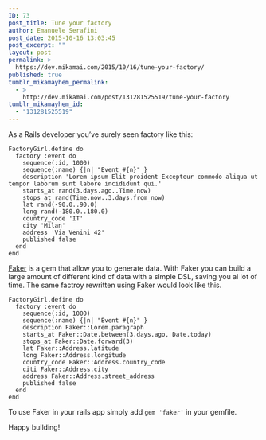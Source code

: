 ```yaml
---
ID: 73
post_title: Tune your factory
author: Emanuele Serafini
post_date: 2015-10-16 13:03:45
post_excerpt: ""
layout: post
permalink: >
  https://dev.mikamai.com/2015/10/16/tune-your-factory/
published: true
tumblr_mikamayhem_permalink:
  - >
    http://dev.mikamai.com/post/131281525519/tune-your-factory
tumblr_mikamayhem_id:
  - "131281525519"
---
```

<p>As a Rails developer you&rsquo;ve surely seen factory like this:</p>

<pre><code>FactoryGirl.define do
  factory :event do
    sequence(:id, 1000)
    sequence(:name) {|n| "Event #{n}" }
    description 'Lorem ipsum Elit proident Excepteur commodo aliqua ut tempor laborum sunt labore incididunt qui.'
    starts_at rand(3.days.ago..Time.now)
    stops_at rand(Time.now..3.days.from_now)
    lat rand(-90.0..90.0)
    long rand(-180.0..180.0)
    country_code 'IT'
    city 'Milan'
    address 'Via Venini 42'
    published false
  end
end
</code></pre>

<p><a href="https://github.com/stympy/faker">Faker</a> is a gem that allow you to generate data. With Faker you can build a large amount of different kind of data with a simple DSL, saving you al lot of time. The same factroy rewritten using Faker would look like this.</p>

<pre><code>FactoryGirl.define do
  factory :event do
    sequence(:id, 1000)
    sequence(:name) {|n| "Event #{n}" }
    description Faker::Lorem.paragraph
    starts_at Faker::Date.between(3.days.ago, Date.today)
    stops_at Faker::Date.forward(3)
    lat Faker::Address.latitude
    long Faker::Address.longitude
    country_code Faker::Address.country_code
    citi Faker::Address.city
    address Faker::Address.street_address
    published false
  end
end
</code></pre>

<p>To use Faker in your rails app simply add <code>gem 'faker'</code> in your gemfile.</p>

<p>Happy building!</p>